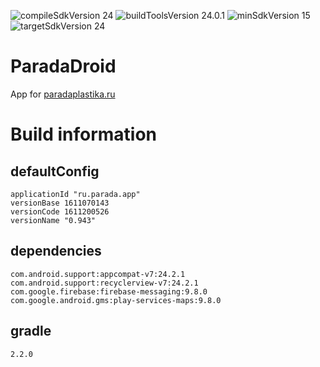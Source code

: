 ![compileSdkVersion 24](https://img.shields.io/badge/compileSdkVersion-24-yellow.svg?style=true) ![buildToolsVersion 24.0.1](https://img.shields.io/badge/buildToolsVersion-24.0.1-blue.svg?style=true) ![minSdkVersion 15](https://img.shields.io/badge/minSdkVersion-15-red.svg?style=true) ![targetSdkVersion 24](https://img.shields.io/badge/targetSdkVersion-24-green.svg?style=true)

# ParadaDroid
App for [paradaplastika.ru](http://paradaplastika.ru/)

# Build information
## defaultConfig
	applicationId "ru.parada.app"
	versionBase 1611070143
	versionCode 1611200526
	versionName "0.943"
## dependencies
	com.android.support:appcompat-v7:24.2.1
	com.android.support:recyclerview-v7:24.2.1
	com.google.firebase:firebase-messaging:9.8.0
	com.google.android.gms:play-services-maps:9.8.0
## gradle
    2.2.0